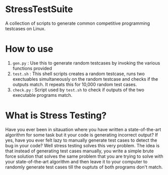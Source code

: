 # StressTestSuite
A collection of scripts to generate common competitive programming testcases on Linux.

# How to use

1. `gen.py` : Use this to generate random testcases by invoking the various functions provided
2. `test.sh` : This shell scripts creates a random testcase, runs two exectuables simultaneously on the random testcase and checks if the outputs match. It repeats this for 10,000 random test cases.
3. `check.py` : Script used by `test.sh` to check if outputs of the two executable programs match.

# What is Stress Testing?

Have you ever been in sitauation where you have written a state-of-the-art algorithm for some task but it your code is generating incorrect output? If yes, have you ever felt lazy to manually generate test cases to detect the bug in your code? Well stress testing solves this very problem. The idea is that instead of generating test cases manually, you write a simple brute force solution that solves the same problem that you are trying to solve with your state-of-the-art algorithm and then leave it to your computer to randomly generate test cases till the ouptuts of both programs don't match.
